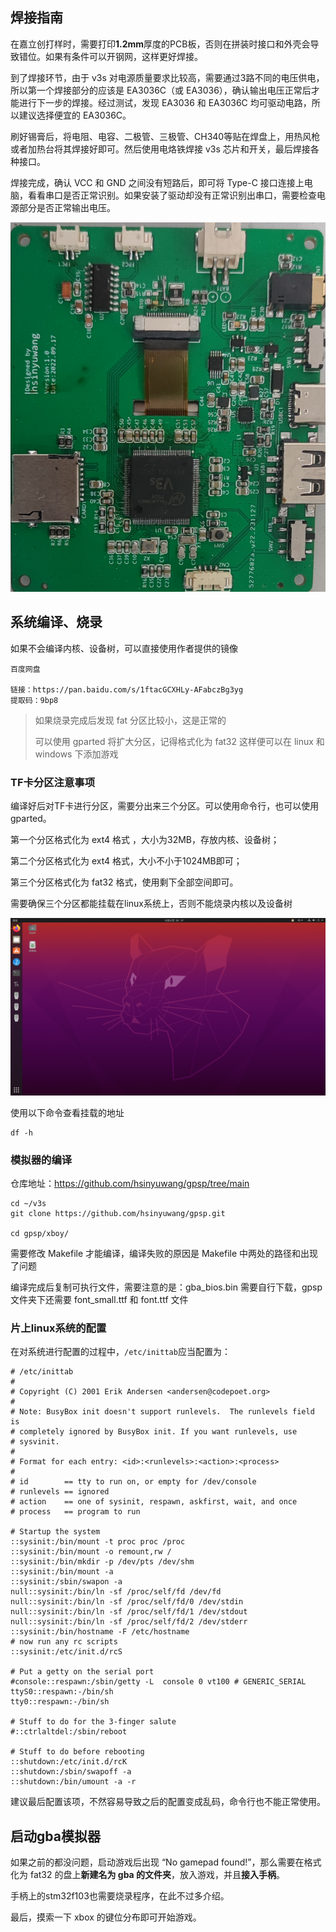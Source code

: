 ## 焊接指南

在嘉立创打样时，需要打印**1.2mm**厚度的PCB板，否则在拼装时接口和外壳会导致错位。如果有条件可以开钢网，这样更好焊接。

到了焊接环节，由于 v3s 对电源质量要求比较高，需要通过3路不同的电压供电，所以第一个焊接部分的应该是 EA3036C（或 EA3036），确认输出电压正常后才能进行下一步的焊接。经过测试，发现 EA3036 和 EA3036C 均可驱动电路，所以建议选择便宜的 EA3036C。

刷好锡膏后，将电阻、电容、二极管、三极管、CH340等贴在焊盘上，用热风枪或者加热台将其焊接好即可。然后使用电烙铁焊接 v3s 芯片和开关，最后焊接各种接口。

焊接完成，确认 VCC 和 GND 之间没有短路后，即可将 Type-C 接口连接上电脑，看看串口是否正常识别。如果安装了驱动却没有正常识别出串口，需要检查电源部分是否正常输出电压。

![](images/8.jpg)

## 系统编译、烧录

如果不会编译内核、设备树，可以直接使用作者提供的镜像

```
百度网盘

链接：https://pan.baidu.com/s/1ftacGCXHLy-AFabczBg3yg
提取码：9bp8
```

> 如果烧录完成后发现 fat 分区比较小，这是正常的
>
> 可以使用 gparted 将扩大分区，记得格式化为 fat32 这样便可以在 linux 和 windows 下添加游戏

### TF卡分区注意事项

编译好后对TF卡进行分区，需要分出来三个分区。可以使用命令行，也可以使用 gparted。

第一个分区格式化为 ext4 格式 ，大小为32MB，存放内核、设备树；

第二个分区格式化为 ext4 格式，大小不小于1024MB即可；

第三个分区格式化为 fat32 格式，使用剩下全部空间即可。

需要确保三个分区都能挂载在linux系统上，否则不能烧录内核以及设备树

![](images/9.png)

使用以下命令查看挂载的地址

```
df -h
```

### 模拟器的编译

仓库地址：https://github.com/hsinyuwang/gpsp/tree/main

```
cd ~/v3s
git clone https://github.com/hsinyuwang/gpsp.git

cd gpsp/xboy/
```

需要修改 Makefile 才能编译，编译失败的原因是 Makefile 中两处的路径和出现了问题

编译完成后复制可执行文件，需要注意的是：gba_bios.bin 需要自行下载，gpsp文件夹下还需要 font_small.ttf 和 font.ttf 文件

### 片上linux系统的配置

在对系统进行配置的过程中，`/etc/inittab`应当配置为：

```
# /etc/inittab
#
# Copyright (C) 2001 Erik Andersen <andersen@codepoet.org>
#
# Note: BusyBox init doesn't support runlevels.  The runlevels field is
# completely ignored by BusyBox init. If you want runlevels, use
# sysvinit.
#
# Format for each entry: <id>:<runlevels>:<action>:<process>
#
# id        == tty to run on, or empty for /dev/console
# runlevels == ignored
# action    == one of sysinit, respawn, askfirst, wait, and once
# process   == program to run

# Startup the system
::sysinit:/bin/mount -t proc proc /proc
::sysinit:/bin/mount -o remount,rw /
::sysinit:/bin/mkdir -p /dev/pts /dev/shm
::sysinit:/bin/mount -a
::sysinit:/sbin/swapon -a
null::sysinit:/bin/ln -sf /proc/self/fd /dev/fd
null::sysinit:/bin/ln -sf /proc/self/fd/0 /dev/stdin
null::sysinit:/bin/ln -sf /proc/self/fd/1 /dev/stdout
null::sysinit:/bin/ln -sf /proc/self/fd/2 /dev/stderr
::sysinit:/bin/hostname -F /etc/hostname
# now run any rc scripts
::sysinit:/etc/init.d/rcS

# Put a getty on the serial port
#console::respawn:/sbin/getty -L  console 0 vt100 # GENERIC_SERIAL
ttyS0::respawn:-/bin/sh
tty0::respawn:-/bin/sh

# Stuff to do for the 3-finger salute
#::ctrlaltdel:/sbin/reboot

# Stuff to do before rebooting
::shutdown:/etc/init.d/rcK
::shutdown:/sbin/swapoff -a
::shutdown:/bin/umount -a -r
```

建议最后配置该项，不然容易导致之后的配置变成乱码，命令行也不能正常使用。

## 启动gba模拟器

如果之前的都没问题，启动游戏后出现 “No gamepad found!”，那么需要在格式化为 fat32 的盘上**新建名为 gba 的文件夹**，放入游戏，并且**接入手柄**。

手柄上的stm32f103也需要烧录程序，在此不过多介绍。

最后，摸索一下 xbox 的键位分布即可开始游戏。